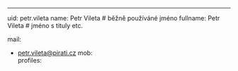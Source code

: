 ---
uid: petr.vileta
name:     Petr Vileta  	# běžně používáné jméno
fullname: Petr Vileta  	# jméno s tituly etc.

mail:
- petr.vileta@pirati.cz
mob:			  
profiles:


